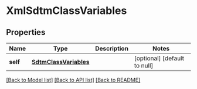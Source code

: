# XmlSdtmClassVariables

## Properties
Name | Type | Description | Notes
------------ | ------------- | ------------- | -------------
**self** | [**SdtmClassVariables**](SdtmClassVariables.md) |  | [optional] [default to null]

[[Back to Model list]](../README.md#documentation-for-models) [[Back to API list]](../README.md#documentation-for-api-endpoints) [[Back to README]](../README.md)


